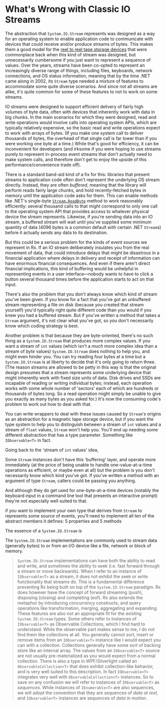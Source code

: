 # What's Wrong with Classic IO Streams

The abstraction that `System.IO.Stream` represents was designed as a way for an operating system to enable application code to communicate with devices that could receive and/or produce streams of bytes. This makes them a good model for the [reel to reel tape storage devices](https://en.wikipedia.org/wiki/IBM_7-track) that were commonplace back when this kind of stream was designed, but unnecessarily cumbersome if you just want to represent a sequence of values. Over the years, streams have been co-opted to represent an increasingly diverse range of things, including files, keyboards, network connections, and OS status information, meaning that by the time .NET came along in 2002, its `Stream` type needed a mixture of features to accommodate some quite diverse scenarios. And since not all streams are alike, it's quite common for some of these features to not to work on some streams.

IO streams were designed to support efficient delivery of fairly high volumes of byte data, often with devices that inherently work with data in big chunks. In the main scenarios for which they were designed, read and write operations would involve calls into operating system APIs, which are typically relatively expensive, so the basic read and write operations expect to work with arrays of bytes. (If you make one system call to deliver thousands of bytes, the overhead of that single call is far lower than if you were working one byte at a time.) While that's good for efficiency, it can be inconvenient for developers (and irksome if you were hoping to use streams purely to represent in-process event streams that don't actually need to make system calls, and therefore don't get to enjoy the upside of this performance/convenience trade off).

There is a standard band-aid kind of a fix for this: libraries that present streams to application code often don't represent the underlying OS stream directly. Instead, they are often _buffered_, meaning that the library will perform reads fairly large chunks, and hold recently-fetched bytes in memory until the application code asks for them. This can enable methods like .NET's single-byte [`Stream.ReadByte`](https://learn.microsoft.com/en-us/dotnet/api/system.io.stream.readbyte) method to work reasonably efficiently: several thousand calls to that might correspond to only one call to the operating system API that provides access to whatever physical device the stream represents. Likewise, if you're sending data into an IO stream, a buffered stream will wait until you've supplied some minimum quantity of data (4096 bytes is a common default with certain .NET `Stream`s) before it actually sends any data to its destination.

But this could be a serious problem for the kinds of event sources we represent in Rx. If an IO stream deliberately insulates you from the real movement of data, that could introduce delays that might be disastrous in a financial application where delays in delivery and receipt of information can have enormous financial consequences. And even if there aren't direct financial implications, this kind of buffering would be unhelpful in representing events in a user interface—nobody wants to have to click a button several thousand times before the application starts to act on that input.

There's also the problem that you don't always know which kind of stream you've been given. If you know for a fact that you've got an unbuffered stream representing a file on disk (because you created that stream yourself) you'd typically right quite different code than you would if you knew you had a buffered stream. But if you've written a method that takes a `Stream` argument, it's not clear what you've got, so you don't necessarily know which coding strategy is best.

Another problem is that because they are byte-oriented, there's no such thing as a `System.IO.Stream` that produces more complex values. If you want a stream of `int` values (which isn't a _much_ more complex idea than a stream of _byte_ values) `System.IO.Stream` does nothing to help you, and might even hinder you. You can try reading four bytes at a time but a `System.IO.Stream` is at liberty to decide that it's only going to return three. (The reason streams are allowed to be petty in this way is that the original design presumes that a stream represents some underlying device that might inherently work with fixed size units of data. Disk drives and SSDs are incapable of reading or writing individual bytes; instead, each operation works with some whole number of 'sectors' each of which are hundreds or thousands of bytes long. So a read operation might simply be unable to give you exactly as many bytes as you asked for.) It's now the consuming code's problem to work out how to deal with that.

You can write wrappers to deal with these issues caused by `Stream`'s origins as an abstraction for a magnetic tape storage device, but if you want the type system to help you to distinguish between a stream of `int` values and a stream of `float` values, `Stream` won't help you. You'll end up needing some different abstraction that has a type parameter. Something like `IObservable<T>` in fact.





Going back to the 'stream of `int` values' idea, 

 Some `Stream` instances don't have this 'buffering' layer, and operate more immediately (at the price of being unable to handle one-value-at-a-time operations as efficient, or maybe even at all) but the problem is you don't necessarily know which kind you've got. If you've written a method with an argument of type `Stream`, callers could be passing you anything.


And although they do get used for one-byte-at-a-time devices (notably the keyboard input in a command line tool that presents an interactive prompt) they're not especially well suited to that.








if you want to implement your own type that derives from `Stream` to represents some source of events, you'll need to implement all ten of the abstract members it defines: 5 properties and 5 methods


The essence of a `System.IO.Stream` is

The `System.IO.Stream` implementations are commonly used to stream data (generally bytes) to or from an I/O device like a file, network or block of memory. 
> `System.IO.Stream` implementations can have both the ability to read and write, and sometimes the ability to seek (i.e. fast forward through a stream or move backwards). 
> When I refer to an instance of `IObservable<T>` as a stream, it does not exhibit the seek or write functionality that streams do. 
This is a fundamental difference preventing Rx being built on top of the `System.IO.Stream` paradigm. 
Rx does however have the concept of forward streaming (push), disposing (closing) and completing (eof). 
Rx also extends the metaphor by introducing concurrency constructs, and query operations like transformation, merging, aggregating and expanding. 
> These features are also not an appropriate fit for the existing `System.IO.Stream` types. Some others refer to instances of `IObservable<T>` as Observable Collections, which I find hard to understand. While the observable part makes sense to me, I do not find them like collections at all. You generally cannot sort, insert or remove	items from an `IObservable<T>` instance like I would expect you can	with a collection. Collections generally have some sort of backing store like an internal array. The values from an `IObservable<T>` source are not usually pre-materialized as you would expect from a normal collection. There is also a type in WPF/Silverlight called an `ObservableCollection<T>`	that does exhibit collection-like behavior, and is very well suited to this description.
> In fact `IObservable<T>` integrates very well with `ObservableCollection<T>` instances. 
So to save on any confusion we will refer to instances of `IObservable<T>` as *sequences*. 
While instances of `IEnumerable<T>` are also sequences,	we will adopt the convention that they are sequences of _data at rest_, and	`IObservable<T>` instances are sequences of _data in motion_.

